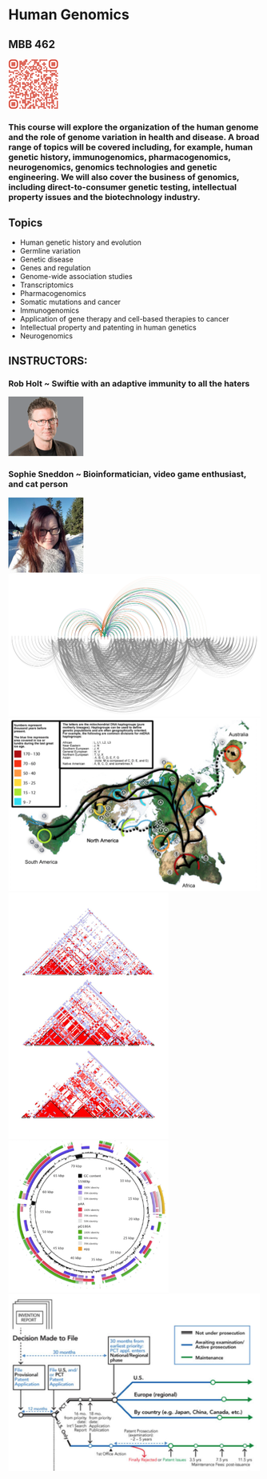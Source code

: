 # Human Genomics
## MBB 462

<img src="images/462/QR.png" alt= “” width="100" height="100">

### This course will explore the organization of the human genome and the role of genome variation in health and disease.  A broad range of topics will be covered including, for example, human genetic history, immunogenomics, pharmacogenomics, neurogenomics, genomics technologies and genetic engineering. We will also cover the business of genomics, including direct-to-consumer genetic testing, intellectual property issues and the biotechnology industry.  

## Topics

* Human genetic history and evolution
* Germline variation
* Genetic disease
* Genes and regulation
* Genome-wide association studies
* Transcriptomics
* Pharmacogenomics
* Somatic mutations and cancer
* Immunogenomics
* Application of gene therapy and cell-based therapies to cancer
* Intellectual property and patenting in human genetics
* Neurogenomics

## INSTRUCTORS:
### Rob Holt ~ Swiftie with an adaptive immunity to all the haters

<img src="images/holt.png" alt= “” width="150">

### Sophie Sneddon ~ Bioinformatician, video game enthusiast, and cat person

<img src="images/sneddon.jpg" alt= “” width="150">

<img src="images/462/image9.png" alt= “” width="620">

<img src="images/462/image3.png" alt= “” width="620">

<img src="images/462/image7.png" alt= “” width="320">
<img src="images/462/image20.png" alt= “” width="320">

<img src="images/462/image26.png" alt= “” width="620">